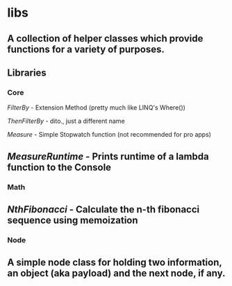 # libs

A collection of helper classes which provide functions for a variety of purposes.
---

## Libraries

### Core

*FilterBy* - Extension Method (pretty much like LINQ's Where())

*ThenFilterBy* - dito., just a different name

*Measure* - Simple Stopwatch function (not recommended for pro apps)

*MeasureRuntime* - Prints runtime of a lambda function to the Console
---

### Math

*NthFibonacci* - Calculate the n-th fibonacci sequence using memoization
---

### Node

A simple node class for holding two information, an object (aka payload) and the next node, if any.
---
